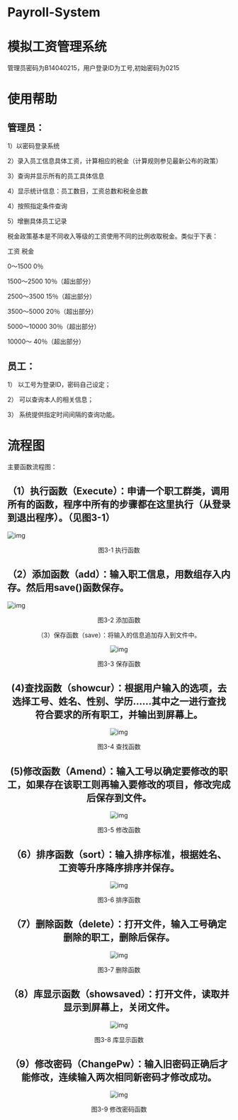 # Payroll-System
# 模拟工资管理系统

管理员密码为B14040215，用户登录ID为工号,初始密码为0215

# 使用帮助

## 管理员：

1）以密码登录系统

2）录入员工信息具体工资，计算相应的税金（计算规则参见最新公布的政策）

3）查询并显示所有的员工具体信息

4）显示统计信息：员工数目，工资总数和税金总数

4）按照指定条件查询

5）增删具体员工记录

税金政策基本是不同收入等级的工资使用不同的比例收取税金。类似于下表：

工资		税金

0～1500		0％

1500～2500	10％（超出部分）

2500～3500	15％（超出部分）

3500～5000	20％（超出部分）

5000～10000	30％（超出部分）

10000～		40％（超出部分）

## 员工：

1）	以工号为登录ID，密码自己设定；

2）	可以查询本人的相关信息；

3）	系统提供指定时间间隔的查询功能。

# 流程图

主要函数流程图：

## （1）执行函数（Execute）：申请一个职工群类，调用所有的函数，程序中所有的步骤都在这里执行（从登录到退出程序）。（见图3-1）

![img](flowchat_images/excute.jpg)

<center>图3-1 执行函数</center>

## （2）添加函数（add）：输入职工信息，用数组存入内存。然后用save()函数保存。

![img](flowchat_images/add.jpg)

<center>图3-2 添加函数 

（3）保存函数（save）：将输入的信息追加存入到文件中。

![img](flowchat_images/save.png)

<center>图3-3 保存函数

## (4)查找函数（showcur）：根据用户输入的选项，去选择工号、姓名、性别、学历……其中之一进行查找符合要求的所有职工，并输出到屏幕上。

![img](flowchat_images/search.png)

<center>图3-4 查找函数 

 

## (5)修改函数（Amend）：输入工号以确定要修改的职工，如果存在该职工则再输入要修改的项目，修改完成后保存到文件。

![img](flowchat_images/modify.png)

<center>图3-5 修改函数

## （6）排序函数（sort）：输入排序标准，根据姓名、工资等升序降序排序并保存。

![img](flowchat_images/sort.png)

<center>图3-6 排序函数

## （7）删除函数（delete）：打开文件，输入工号确定删除的职工，删除后保存。

![img](flowchat_images/del.png)

<center>图3-7 删除函数

## （8）库显示函数（showsaved）：打开文件，读取并显示到屏幕上，关闭文件。

![img](flowchat_images/database.png)

<center>图3-8 库显示函数

##  （9）修改密码（ChangePw）：输入旧密码正确后才能修改，连续输入两次相同新密码才修改成功。

![img](flowchat_images/modify_passwd.png)

<center>图3-9 修改密码函数